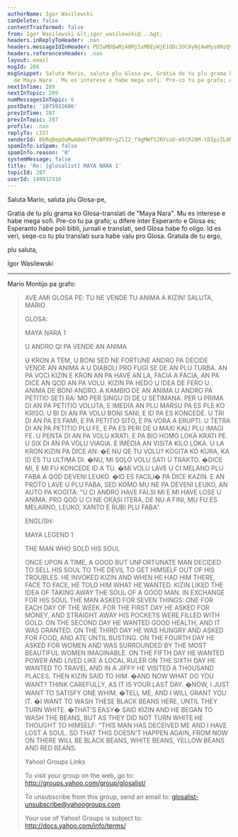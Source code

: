 ```yaml
---
authorName: Igor Wasilewski
canDelete: false
contentTrasformed: false
from: Igor Wasilewski &lt;igor_wasilewski@...&gt;
headers.inReplyToHeader: .nan
headers.messageIdInHeader: PDIwMDQwMjA0MjIxMDEyWjE1ODc3OC0yNjAwMys0NzQyNUBrcHMxLnRlc3Qub25ldC5wbD4=
headers.referencesHeader: .nan
layout: email
msgId: 288
msgSnippet: Saluta Mario, saluta plu Glosa-pe, Gratia de tu plu grama ko Glosa-translati
  de Maya Nara . Mu es interese e habe mega sofi. Pre-co tu pa grafo; u difere
nextInTime: 289
nextInTopic: 289
numMessagesInTopic: 6
postDate: '1075932606'
prevInTime: 287
prevInTopic: 287
profile: .nan
replyTo: LIST
senderId: 8bRqBepOuMwA0mhTYPcNfRVrgZlI2_f9gMWf52RYcuU-m5CR28M-tDIpzZLANqYm90iJbqI85B9lfOY2VBNrPAcZh8GiJLrKMYiyYY8u
spamInfo.isSpam: false
spamInfo.reason: '0'
systemMessage: false
title: 'Re: [glosalist] MAYA NARA 1'
topicId: 287
userId: 149932916
---
```


Saluta Mario, saluta plu Glosa-pe,

Gratia de tu plu grama ko Glosa-translati de "Maya Nara". Mu es interese e habe mega sofi. Pre-co tu pa grafo; u difere inter Esperanto e Glosa es; Esperanto habe poli bibli, jurnali e translati, sed Glosa habe fo oligo. Id es veri, seqe-co tu plu translati sura habe valu pro Glosa. Gratula de tu ergo,

plu saluta,

Igor Wasilewski

----------------------------------

Mario Montijo pa grafo:

>AVE AMI GLOSA PE:
>TU NE VENDE TU ANIMA A KIZIN!
>SALUTA,
>MARIO
>
>GLOSA:
>
>MAYA NARA 1
>
>U ANDRO QI PA VENDE AN ANIMA
>
>U KRON A TEM, U BONI SED NE FORTUNE ANDRO PA DECIDE VENDE AN ANIMA A 
>U DIABOLI PRO  FUGI SE DE AN PLU TURBA. AN PA VOCI KIZIN E KRON AN PA 
>HAVE AN LA, FACIA A FACIA, AN PA DICE AN QOD AN PA VOLU. KIZIN PA 
>HEDO U IDEA DE FERO U ANIMA DE BONI ANDRO. 
>A KAMBIO DE AN ANIMA U ANDRO PA PETITIO SETI RA: MO PER SINGU DI DE U 
>SETIMANA. PER U PRIMA DI AN PA PETITIO VOLUTA, E IMEDIA AN PLU MARSU 
>PA ES PLE KO KRISO. U BI DI AN PA VOLU BONI SANI, E ID PA ES KONCEDE. 
>U TRI DI AN PA ES FAMI, E PA PETITIO SITO, E PA VORA A ERUPTI. U 
>TETRA DI AN PA PETITIO PLU FE, E PA ES PERI DE U MAXI KALI PLU IMAGI 
>FE. U PENTA DI AN PA VOLU KRATI, E PA BIO HOMO LOKA KRATI PE. U SIX 
>DI AN PA VOLU VIAGIA. E IMEDIA AN VISITA KILO LOKA.
>U LA KRON KIZIN PA DICE AN:
>�E NU QE TU VOLU? KOGITA KO KURA, KA ID ES TU ULTIMA DI.
>�NU, MI SOLO VOLU SATI U TRAKTO.
>�DICE MI, E MI FU KONCEDE ID A TU.
>�MI VOLU LAVE U CI MELANO PLU FABA A QOD DEVENI LEUKO.
>�ID ES FACILI� PA DICE KAZIN.
>E AN PROTO LAVE U PLU FABA, SED KOMO MU NE PA DEVENI LEUKO, AN AUTO 
>PA KOGITA: "U CI ANDRO HAVE FALSI MI E MI HAVE LOSE U ANIMA. PRO QOD 
>U CI NE OKASI ITERA, DE NU A FINI, MU FU ES MELARNO, LEUKO, XANTO E 
>RUBI PLU FABA".
>
>ENGLISH:
>
>MAYA LEGEND 1
>
>THE MAN WHO SOLD HIS SOUL
>
>ONCE UPON A TIME, A GOOD BUT UNFORTUNATE MAN DECIDED TO SELL HIS SOUL 
>TO THE DEVIL TO GET HIMSELF OUT OF HIS TROUBLES. HE INVOKED KIZIN AND 
>WHEN HE HAD HIM THERE, FACE TO FACE, HE TOLD HIM WHAT HE WANTED. 
>KIZIN LIKED THE IDEA OF TAKING AWAY THE SOUL OF A GOOD MAN. 
>IN EXCHANGE FOR HIS SOUL THE MAN ASKED FOR SEVEN THINGS: ONE FOR EACH 
>DAY OF THE WEEK. FOR THE FIRST DAY HE ASKED FOR MONEY, AND STRAIGHT 
>AWAY HIS POCKETS WERE FILLED WITH GOLD. ON THE SECOND DAY HE WANTED 
>GOOD HEALTH, AND IT WAS GRANTED. ON THE THIRD DAY HE WAS HUNGRY AND 
>ASKED FOR FOOD, AND ATE UNTIL BUSTING. ON THE FOURTH DAY HE ASKED FOR 
>WOMEN AND WAS SURROUNDED BY THE MOST BEAUTIFUL WOMEN IMAGINABLE. ON 
>THE FIFTH DAY HE WANTED POWER AND LIVED LIKE A LOCAL RULER ON THE 
>SIXTH DAY HE WANTED TO TRAVEL AND IN A JIFFY HE VISITED A THOUSAND 
>PLACES.
>THEN KIZIN SAID TO HIM: 
>�AND NOW WHAT DO YOU WANT? THINK CAREFULLY, AS IT IS YOUR LAST DAY. 
>�NOW, I JUST WANT TO SATISFY ONE WHIM. 
>�TELL ME, AND I WILL GRANT YOU IT. 
>�I WANT TO WASH THESE BLACK BEANS HERE, UNTIL THEY TURN WHITE. 
>�THAT\'S EASY� SAID KIZIN
>AND HE BEGAN TO WASH THE BEANS, BUT AS THEY DID NOT TURN WHITE HE 
>THOUGHT TO HIMSELF: "THIS MAN HAS DECEIVED ME AND I HAVE LOST A SOUL. 
>SO THAT THIS DOESN\'T HAPPEN AGAIN, FROM NOW ON THERE WILL BE BLACK 
>BEANS, WHITE BEANS, YELLOW BEANS AND RED BEANS.
>
>
>
>
> 
>
>Yahoo! Groups Links
>
>To visit your group on the web, go to:
> http://groups.yahoo.com/group/glosalist/
>
>To unsubscribe from this group, send an email to:
> glosalist-unsubscribe@yahoogroups.com
>
>Your use of Yahoo! Groups is subject to:
> http://docs.yahoo.com/info/terms/
>

